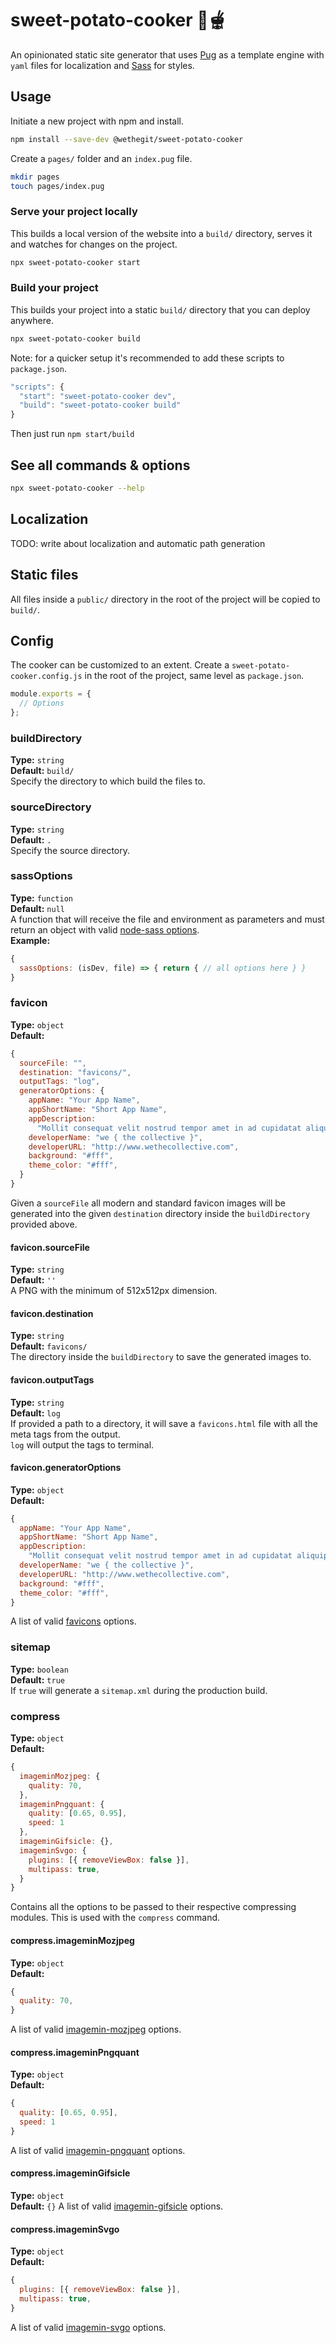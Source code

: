 # sweet-potato-cooker 🍠🫕
An opinionated static site generator that uses [Pug](https://pugjs.org/api/getting-started.html) as a template engine with `yaml` files for localization and [Sass](https://sass-lang.com/) for styles.

## Usage
Initiate a new project with npm and install.
```sh
npm install --save-dev @wethegit/sweet-potato-cooker
```

Create a `pages/` folder and an `index.pug` file.
```sh
mkdir pages
touch pages/index.pug
```

### Serve your project locally
This builds a local version of the website into a `build/` directory, serves it and watches for changes on the project.
```sh
npx sweet-potato-cooker start
```

### Build your project
This builds your project into a static `build/` directory that you can deploy anywhere.
```sh
npx sweet-potato-cooker build
```

Note: for a quicker setup it's recommended to add these scripts to `package.json`.
```js
"scripts": {
  "start": "sweet-potato-cooker dev",
  "build": "sweet-potato-cooker build"
}
```
Then just run `npm start/build`

## See all commands & options
```sh
npx sweet-potato-cooker --help
```

## Localization
TODO: write about localization and automatic path generation

## Static files
All files inside a `public/` directory in the root of the project will be copied to `build/`.

## Config
The cooker can be customized to an extent.
Create a `sweet-potato-cooker.config.js` in the root of the project, same level as `package.json`.
```js
module.exports = {
  // Options
};
```

### buildDirectory
**Type:** `string`  
**Default:** `build/`  
Specify the directory to which build the files to.

### sourceDirectory
**Type:** `string`  
**Default:** `.`  
Specify the source directory.

### sassOptions
**Type:** `function`  
**Default:** `null`  
A function that will receive the file and environment as parameters and must return an object with valid [node-sass options](https://www.npmjs.com/package/node-sass).  
**Example:**  
```js
{
  sassOptions: (isDev, file) => { return { // all options here } }
}
```

### favicon
**Type:** `object`  
**Default:**  
```js
{
  sourceFile: "",
  destination: "favicons/",
  outputTags: "log",
  generatorOptions: {
    appName: "Your App Name",
    appShortName: "Short App Name",
    appDescription:
      "Mollit consequat velit nostrud tempor amet in ad cupidatat aliquip culpa tempor in aliqua.",
    developerName: "we { the collective }",
    developerURL: "http://www.wethecollective.com",
    background: "#fff",
    theme_color: "#fff",
  }
}
```
Given a `sourceFile` all modern and standard favicon images will be generated into the given `destination` directory inside the `buildDirectory` provided above.

#### favicon.sourceFile
**Type:** `string`  
**Default:** `''`  
A PNG with the minimum of 512x512px dimension.

#### favicon.destination
**Type:** `string`  
**Default:** `favicons/`  
The directory inside the `buildDirectory` to save the generated images to.

#### favicon.outputTags
**Type:** `string`  
**Default:** `log`  
If provided a path to a directory, it will save a `favicons.html` file with all the meta tags from the output.  
`log` will output the tags to terminal.  

#### favicon.generatorOptions
**Type:** `object`  
**Default:**  
```js
{
  appName: "Your App Name",
  appShortName: "Short App Name",
  appDescription:
    "Mollit consequat velit nostrud tempor amet in ad cupidatat aliquip culpa tempor in aliqua.",
  developerName: "we { the collective }",
  developerURL: "http://www.wethecollective.com",
  background: "#fff",
  theme_color: "#fff",
}
```
A list of valid [favicons](https://www.npmjs.com/package/favicons) options.  


### sitemap
**Type:** `boolean`  
**Default:** `true`  
If `true` will generate a `sitemap.xml` during the production build.

### compress
**Type:** `object`  
**Default:**  
```js
{
  imageminMozjpeg: {
    quality: 70,
  },
  imageminPngquant: {
    quality: [0.65, 0.95],
    speed: 1
  },
  imageminGifsicle: {},
  imageminSvgo: {
    plugins: [{ removeViewBox: false }],
    multipass: true,
  }
}
```
Contains all the options to be passed to their respective compressing modules. This is used with the `compress` command.

#### compress.imageminMozjpeg
**Type:** `object`  
**Default:**  
```js
{
  quality: 70,
}
```
A list of valid [imagemin-mozjpeg](https://www.npmjs.com/package/imagemin-mozjpeg) options.

#### compress.imageminPngquant
**Type:** `object`  
**Default:**  
```js
{
  quality: [0.65, 0.95],
  speed: 1
}
```
A list of valid [imagemin-pngquant](https://www.npmjs.com/package/imagemin-pngquant) options.

#### compress.imageminGifsicle
**Type:** `object`  
**Default:** `{}`
A list of valid [imagemin-gifsicle](https://www.npmjs.com/package/imagemin-gifsicle) options.

#### compress.imageminSvgo
**Type:** `object`  
**Default:**  
```js
{
  plugins: [{ removeViewBox: false }],
  multipass: true,
}
```
A list of valid [imagemin-svgo](https://www.npmjs.com/package/imagemin-svgo) options.
